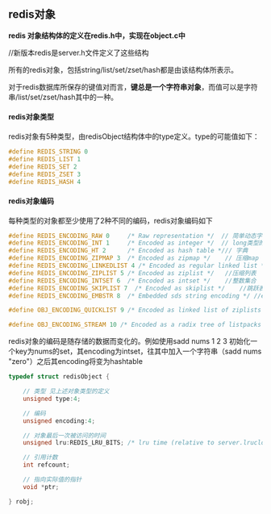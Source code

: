 ## redis对象

**redis 对象结构体的定义在redis.h中，实现在object.c中**

//新版本redis是server.h文件定义了这些结构

所有的redis对象，包括string/list/set/zset/hash都是由该结构体所表示。

对于redis数据库所保存的键值对而言，**键总是一个字符串对象**，而值可以是字符串/list/set/zset/hash其中的一种。

#### redis对象类型

redis对象有5种类型，由redisObject结构体中的type定义。type的可能值如下：

```c
#define REDIS_STRING 0
#define REDIS_LIST 1
#define REDIS_SET 2
#define REDIS_ZSET 3
#define REDIS_HASH 4
```

#### redis对象编码

每种类型的对象都至少使用了2种不同的编码，redis对象编码如下

```c
#define REDIS_ENCODING_RAW 0     /* Raw representation */  // 简单动态字符串
#define REDIS_ENCODING_INT 1     /* Encoded as integer */  // long类型的整数
#define REDIS_ENCODING_HT 2      /* Encoded as hash table */// 字典 
#define REDIS_ENCODING_ZIPMAP 3  /* Encoded as zipmap */	// 压缩map
#define REDIS_ENCODING_LINKEDLIST 4 /* Encoded as regular linked list */ //链表
#define REDIS_ENCODING_ZIPLIST 5 /* Encoded as ziplist */	//压缩列表
#define REDIS_ENCODING_INTSET 6  /* Encoded as intset */	//整数集合
#define REDIS_ENCODING_SKIPLIST 7  /* Encoded as skiplist */	//跳跃表
#define REDIS_ENCODING_EMBSTR 8  /* Embedded sds string encoding */	//embstr编码字符串

#define OBJ_ENCODING_QUICKLIST 9 /* Encoded as linked list of ziplists */ //3.2新增

#define OBJ_ENCODING_STREAM 10 /* Encoded as a radix tree of listpacks */// 5.0新增

```

redis对象的编码是随存储的数据而变化的。例如使用sadd nums 1 2 3 初始化一个key为nums的set，其encoding为intset，往其中加入一个字符串（sadd nums "zero"）之后其encoding将变为hashtable



```c
typedef struct redisObject {

    // 类型 见上述对象类型的定义
    unsigned type:4;    

    // 编码
    unsigned encoding:4;

    // 对象最后一次被访问的时间
    unsigned lru:REDIS_LRU_BITS; /* lru time (relative to server.lruclock) */

    // 引用计数
    int refcount;

    // 指向实际值的指针
    void *ptr;

} robj;

```

